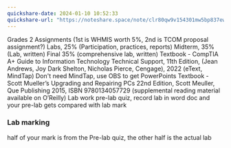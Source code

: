 ```yaml
---
quickshare-date: 2024-01-10 10:52:33
quickshare-url: "https://noteshare.space/note/clr80qw9v154301mw5bp837ew#O1SKAk6I7zCCoiUJCwJkm9BBPQ2vpagE1vjzmp0nehU"
---
```

Grades
	2 Assignments (1st is WHMIS worth 5%, 2nd is TCOM proposal assignment?)
	Labs, 25% (Participation, practices, reports)
	Midterm, 35% (Lab, written)
	Final 35% (comprehensive lab, written)
Textbook - CompTIA A+ Guide to Information Technology Technical Support, 11th Edition, (Jean Andrews, Joy Dark Shelton, Nicholas Pierce, Cengage), 2022 (eText, MindTap) Don't need MindTap, use OBS to get PowerPoints
Textbook - Scott Mueller’s Upgrading and Repairing PCs 22nd Edition, Scott Meuller, Que Publishing 2015, ISBN 9780134057729 (supplemental reading material available on O’Reilly)
Lab work
	pre-lab quiz, record lab in word doc and your pre-lab gets compared with lab mark

### Lab marking
half of your mark is from the Pre-lab quiz, the other half is the actual lab